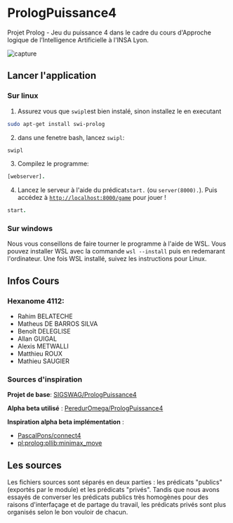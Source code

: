 # PrologPuissance4
Projet Prolog - Jeu du puissance 4 dans le cadre du cours d'Approche logique de l’Intelligence Artificielle à l'INSA Lyon.

![capture](https://user-images.githubusercontent.com/36091631/144427923-8ea6eb58-6d42-4120-bcb1-74a9917f047f.gif)

## Lancer l'application 
### Sur linux
1. Assurez vous que `swipl`est bien instalé, sinon installez le en executant
```bash
sudo apt-get install swi-prolog
```
2. dans une fenetre bash, lancez `swipl`:
```bash
swipl
```
3. Compilez le programme:
```prolog
[webserver].
```
4. Lancez le serveur à l'aide du prédicat`start.` (ou `server(8000).`). Puis accédez à [`http://localhost:8000/game`](http://localhost:8000/game) pour jouer !
```prolog
start.
```

### Sur windows
Nous vous conseillons de faire tourner le programme à l'aide de WSL. Vous pouvez installer WSL avec la commande `wsl --install` puis en redemarant l'ordinateur. Une fois WSL installé, suivez les instructions pour Linux.

## Infos Cours

### Hexanome 4112:
- Rahim BELATECHE 
- Matheus DE BARROS SILVA 
- Benoît DELEGLISE 
- Allan GUIGAL 
- Alexis METWALLI 
- Matthieu ROUX 
- Mathieu SAUGIER

### Sources d'inspiration

**Projet de base**: [SIGSWAG/PrologPuissance4](https://github.com/SIGSWAG/PrologPuissance4)

**Alpha beta utilisé** : [PeredurOmega/PrologPuissance4](https://github.com/PeredurOmega/PrologPuissance4)

**Inspiration alpha beta implémentation** :
- [PascalPons/connect4](https://github.com/PascalPons/connect4/blob/part4/solver.cpp)
- [pl:prolog:pllib:minimax_move](https://ai.ia.agh.edu.pl/pl:prolog:pllib:minimax_move)

## Les sources
Les fichiers sources sont séparés en deux parties : les prédicats "publics" (exportés par le module) et les prédicats "privés". Tandis que nous avons essayés de converser les prédicats publics très homogènes pour des raisons d'interfaçage et de partage du travail, les prédicats privés sont plus organisés selon le bon vouloir de chacun.
